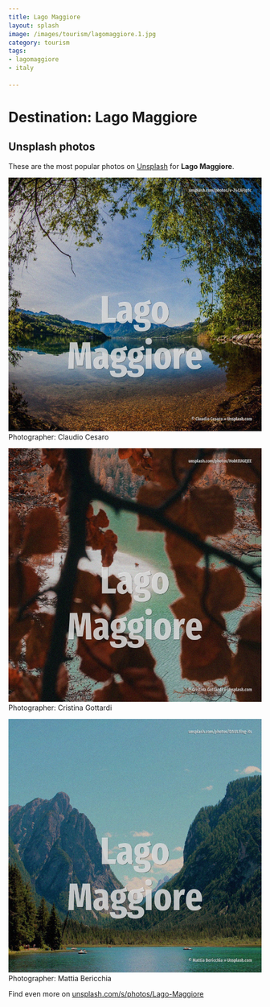 ```yaml
---
title: Lago Maggiore
layout: splash
image: /images/tourism/lagomaggiore.1.jpg
category: tourism
tags:
- lagomaggiore
- italy

---
```

# Destination: Lago Maggiore

  

 
## Unsplash photos
These are the most popular photos on [Unsplash](https://unsplash.com) for **Lago Maggiore**.
 
![Lago Maggiore](/images/tourism/lagomaggiore.1.jpg)
Photographer:  Claudio Cesaro
 
![Lago Maggiore](/images/tourism/lagomaggiore.2.jpg)
Photographer:  Cristina Gottardi
 
![Lago Maggiore](/images/tourism/lagomaggiore.3.jpg)
Photographer:  Mattia Bericchia
 
Find even more on [unsplash.com/s/photos/Lago-Maggiore](https://unsplash.com/s/photos/Lago-Maggiore)
 
